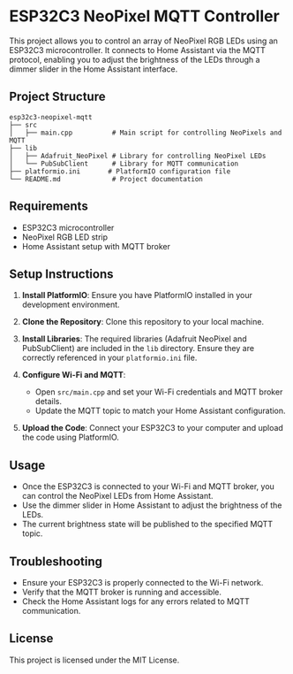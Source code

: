# ESP32C3 NeoPixel MQTT Controller

This project allows you to control an array of NeoPixel RGB LEDs using an ESP32C3 microcontroller. It connects to Home Assistant via the MQTT protocol, enabling you to adjust the brightness of the LEDs through a dimmer slider in the Home Assistant interface.

## Project Structure

```
esp32c3-neopixel-mqtt
├── src
│   ├── main.cpp          # Main script for controlling NeoPixels and MQTT
├── lib
│   ├── Adafruit_NeoPixel # Library for controlling NeoPixel LEDs
│   └── PubSubClient      # Library for MQTT communication
├── platformio.ini       # PlatformIO configuration file
└── README.md             # Project documentation
```

## Requirements

- ESP32C3 microcontroller
- NeoPixel RGB LED strip
- Home Assistant setup with MQTT broker

## Setup Instructions

1. **Install PlatformIO**: Ensure you have PlatformIO installed in your development environment.

2. **Clone the Repository**: Clone this repository to your local machine.

3. **Install Libraries**: The required libraries (Adafruit NeoPixel and PubSubClient) are included in the `lib` directory. Ensure they are correctly referenced in your `platformio.ini` file.

4. **Configure Wi-Fi and MQTT**: 
   - Open `src/main.cpp` and set your Wi-Fi credentials and MQTT broker details.
   - Update the MQTT topic to match your Home Assistant configuration.

5. **Upload the Code**: Connect your ESP32C3 to your computer and upload the code using PlatformIO.

## Usage

- Once the ESP32C3 is connected to your Wi-Fi and MQTT broker, you can control the NeoPixel LEDs from Home Assistant.
- Use the dimmer slider in Home Assistant to adjust the brightness of the LEDs.
- The current brightness state will be published to the specified MQTT topic.

## Troubleshooting

- Ensure your ESP32C3 is properly connected to the Wi-Fi network.
- Verify that the MQTT broker is running and accessible.
- Check the Home Assistant logs for any errors related to MQTT communication.

## License

This project is licensed under the MIT License.